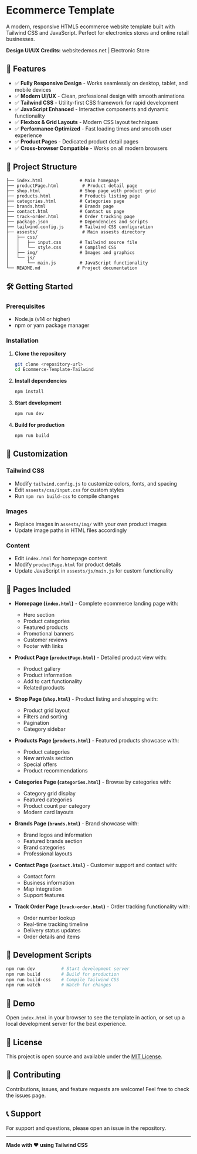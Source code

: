 # Ecommerce Template

A modern, responsive HTML5 ecommerce website template built with Tailwind CSS and JavaScript. Perfect for electronics stores and online retail businesses.

**Design UI/UX Credits:** websitedemos.net | Electronic Store

## 🚀 Features

- ✅ **Fully Responsive Design** - Works seamlessly on desktop, tablet, and mobile devices
- ✅ **Modern UI/UX** - Clean, professional design with smooth animations
- ✅ **Tailwind CSS** - Utility-first CSS framework for rapid development
- ✅ **JavaScript Enhanced** - Interactive components and dynamic functionality
- ✅ **Flexbox & Grid Layouts** - Modern CSS layout techniques
- ✅ **Performance Optimized** - Fast loading times and smooth user experience
- ✅ **Product Pages** - Dedicated product detail pages
- ✅ **Cross-browser Compatible** - Works on all modern browsers

## 📂 Project Structure

```
├── index.html              # Main homepage
├── productPage.html         # Product detail page
├── shop.html               # Shop page with product grid
├── products.html           # Products listing page
├── categories.html         # Categories page
├── brands.html             # Brands page
├── contact.html            # Contact us page
├── track-order.html        # Order tracking page
├── package.json            # Dependencies and scripts
├── tailwind.config.js      # Tailwind CSS configuration
├── assests/                 # Main assests directory
│   ├── css/
│   │   ├── input.css       # Tailwind source file
│   │   └── style.css       # Compiled CSS
│   ├── img/                # Images and graphics
│   └── js/
│       └── main.js         # JavaScript functionality
└── README.md              # Project documentation
```

## 🛠️ Getting Started

### Prerequisites

- Node.js (v14 or higher)
- npm or yarn package manager

### Installation

1. **Clone the repository**
   ```bash
   git clone <repository-url>
   cd Ecommerce-Template-Tailwind
   ```

2. **Install dependencies**
   ```bash
   npm install
   ```

3. **Start development**
   ```bash
   npm run dev
   ```

4. **Build for production**
   ```bash
   npm run build
   ```

## 🎨 Customization

### Tailwind CSS
- Modify `tailwind.config.js` to customize colors, fonts, and spacing
- Edit `assests/css/input.css` for custom styles
- Run `npm run build-css` to compile changes

### Images
- Replace images in `assests/img/` with your own product images
- Update image paths in HTML files accordingly

### Content
- Edit `index.html` for homepage content
- Modify `productPage.html` for product details
- Update JavaScript in `assests/js/main.js` for custom functionality

## 📱 Pages Included

- **Homepage (`index.html`)** - Complete ecommerce landing page with:
  - Hero section
  - Product categories
  - Featured products
  - Promotional banners
  - Customer reviews
  - Footer with links

- **Product Page (`productPage.html`)** - Detailed product view with:
  - Product gallery
  - Product information
  - Add to cart functionality
  - Related products

- **Shop Page (`shop.html`)** - Product listing and shopping with:
  - Product grid layout
  - Filters and sorting
  - Pagination
  - Category sidebar

- **Products Page (`products.html`)** - Featured products showcase with:
  - Product categories
  - New arrivals section
  - Special offers
  - Product recommendations

- **Categories Page (`categories.html`)** - Browse by categories with:
  - Category grid display
  - Featured categories
  - Product count per category
  - Modern card layouts

- **Brands Page (`brands.html`)** - Brand showcase with:
  - Brand logos and information
  - Featured brands section
  - Brand categories
  - Professional layouts

- **Contact Page (`contact.html`)** - Customer support and contact with:
  - Contact form
  - Business information
  - Map integration
  - Support features

- **Track Order Page (`track-order.html`)** - Order tracking functionality with:
  - Order number lookup
  - Real-time tracking timeline
  - Delivery status updates
  - Order details and items

## 🔧 Development Scripts

```bash
npm run dev          # Start development server
npm run build        # Build for production
npm run build-css    # Compile Tailwind CSS
npm run watch        # Watch for changes
```

## 🌟 Demo

Open `index.html` in your browser to see the template in action, or set up a local development server for the best experience.

## 📄 License

This project is open source and available under the [MIT License](LICENSE).

## 🤝 Contributing

Contributions, issues, and feature requests are welcome! Feel free to check the issues page.

## 📞 Support

For support and questions, please open an issue in the repository.

---

**Made with ❤️ using Tailwind CSS**
